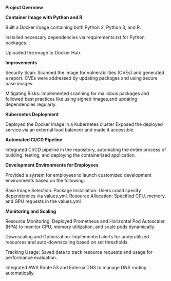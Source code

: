 **Project Overview**

**Container Image with Python and R**

Built a Docker image containing both Python 2, Python 3, and R. 

Installed necessary dependencies via requirements.txt for Python packages.

Uploaded the image to Docker Hub. 

**Improvements**

Security Scan: Scanned the image for vulnerabilities (CVEs) and generated a report. CVEs were addressed by updating packages and using secure base images.

Mitigating Risks: Implemented scanning for malicious packages and followed best practices like using signed images,and updating dependencies regularly.

**Kubernetes Deployment**

Deployed the Docker image in a Kubernetes cluster 
Exposed the deployed service via an external load balancer and made it accessible. 

**Automated CI/CD Pipeline**

Integrated CI/CD pipeline in the repository, automating the entire process of building, testing, and deploying the containerized application.

**Development Environments for Employees**

Provided a system for employees to launch customized development environments based on the following:

Base Image Selection.
Package Installation: Users could specify dependencies via values.yml.
Resource Allocation: Specified CPU, memory, and GPU requests in the values.yml

**Monitoring and Scaling**

Resource Monitoring: Deployed Prometheus and Horizontal Pod Autoscaler (HPA) to monitor CPU, memory utilization, and scale pods dynamically.

Downscaling and Optimization: Implemented alerts for underutilized resources and auto-downscaling based on set thresholds.

Tracking Usage: Saved data to track resource requests and usage for performance evaluation.


Integrated AWS Route 53 and ExternalDNS to manage DNS routing automatically.





